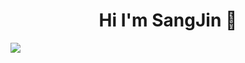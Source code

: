 ### <h1 align="center">Hi I'm SangJin 👋</h1>

<img src="https://mblogthumb-phinf.pstatic.net/MjAyMDEwMzFfMjA3/MDAxNjA0MTU0Mjk3MTk2.IZYcZdgw3McVpmmpK9gZeFBe3sxaOcPLOuL6i559ew8g.ZRmSzIw6JUPWNYZ2AZT2jYDLnAeNhv7fVzE-tZ6LIYYg.GIF.studygir/djGyeic_%283%29.gif?type=w2">
<!--
**lsj0202/lsj0202** is a ✨ _special_ ✨ repository because its `README.md` (this file) appears on your GitHub profile.

Here are some ideas to get you started:

- 🔭 I’m currently working on ...
- 🌱 I’m currently learning ...
- 👯 I’m looking to collaborate on ...
- 🤔 I’m looking for help with ...
- 💬 Ask me about ...
- 📫 How to reach me: ...
- 😄 Pronouns: ...
- ⚡ Fun fact: ...
-->

